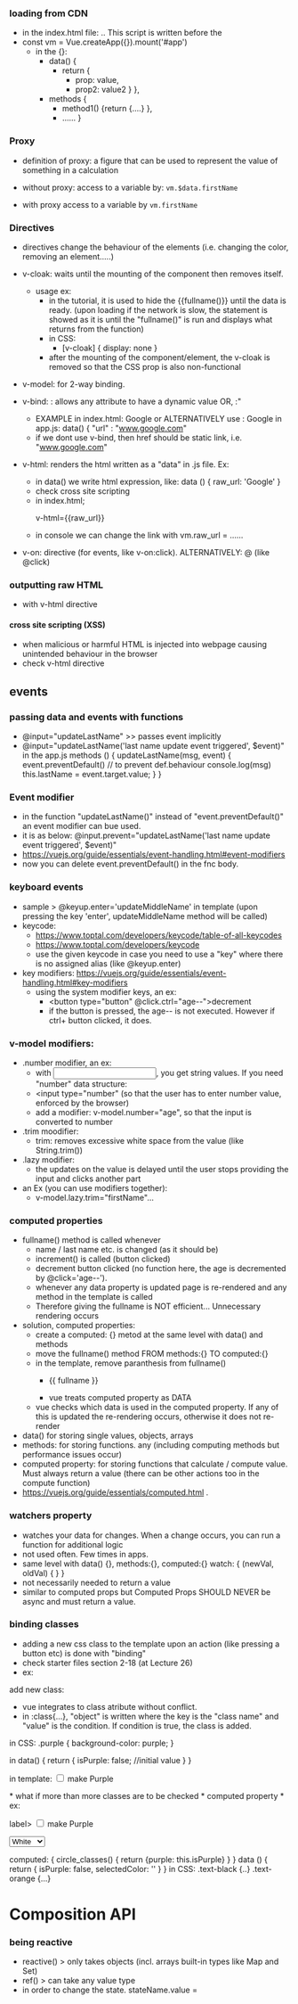 ### loading from CDN
* in the index.html file:  <script src="https://unpkg.com/vue@3"></script>.. This script is written before the <script src="app.js"></script>
* const vm = Vue.createApp({}).mount('#app')
  * in the {}:
    * data() {
      * return {
        * prop: value,
        * prop2: value2 }
      },
    * methods {
      * method1() {return {....} },
      * ......
      }

### Proxy

* definition of proxy: a figure that can be used to represent the value of something in a calculation
  
* without proxy:
  access to a variable by:
  `vm.$data.firstName`

* with proxy
  access to a variable by
`vm.firstName`



### Directives

* directives change the behaviour of the elements (i.e. changing the color, removing an element.....)

* v-cloak: waits until the mounting of the component then removes itself.
  * usage ex:
    * in the tutorial, it is used to hide the {{fullname()}} until the data is ready. (upon loading if the network is slow, the statement is showed as it is until the "fullname()" is run and displays what returns from the function)
    * in CSS:
      * [v-cloak] { display: none }
    * after the mounting of the component/element, the v-cloak is removed so that the CSS prop is also non-functional
    
* v-model: for 2-way binding.
* v-bind:<attribute name> : allows any attribute to have a dynamic value
  OR, :<attribute name>"
  * EXAMPLE
in index.html:
<a vbind:href="url" target="_blank" >Google</a>
or ALTERNATIVELY use :
<a :href="url" target="_blank" >Google</a>
in app.js:
data() {
"url" : "www.google.com"
  * if we dont use v-bind, then href should be static link, i.e. "www.google.com"
* v-html: renders the html written as a "data" in .js file.
  Ex:
    * in data() we write html expression, like:
  data () {
    raw_url: '<a :href="url" target="_blank" >Google</a>'
  }
    * check cross site scripting
    * in index.html;
      <p> v-html={{raw_url}} </p>
    * in console we can change the link with vm.raw_url = ......
* v-on: directive (for events, like v-on:click). ALTERNATIVELY: @ (like @click)

### outputting raw HTML
* with v-html directive
#### cross site scripting (XSS)
* when malicious or harmful HTML is injected into webpage causing unintended behaviour in the browser
* check v-html directive


## events
### passing data and events with functions

* @input="updateLastName" >> passes event implicitly
* @input="updateLastName('last name update event triggered', $event)"
  in the app.js
  methods () {
    updateLastName(msg, event) {
      event.preventDefault() // to prevent def.behaviour
      console.log(msg)
      this.lastName = event.target.value;
    }
  }

### Event modifier
* in the function "updateLastName()" instead of "event.preventDefault()" an event modifier can bue used.
* it is as below:
@input.prevent="updateLastName('last name update event triggered', $event)"
* https://vuejs.org/guide/essentials/event-handling.html#event-modifiers
* now you can delete event.preventDefault() in the fnc body.

### keyboard events
* sample > @keyup.enter='updateMiddleName' in template (upon pressing the key 'enter', updateMiddleName method will be called)
* keycode:
  * https://www.toptal.com/developers/keycode/table-of-all-keycodes
  * https://www.toptal.com/developers/keycode
  * use the given keycode in case you need to use a "key" where there is no assigned alias (like @keyup.enter)  
* key modifiers: https://vuejs.org/guide/essentials/event-handling.html#key-modifiers
  * using the system modifier keys, an ex:
    * <button type="button" @click.ctrl="age--">decrement</button>
    * if the button is pressed, the age-- is not executed. However if ctrl+ button clicked, it does.
### v-model modifiers:
* .number modifier, an ex:
  * with <input>, you get string values. If you need "number" data structure:
  * <input type="number" (so that the user has to enter number value, enforced by the browser)
  * add a modifier: v-model.number="age", so that the input is converted to number
* .trim moodifier:
  * trim: removes excessive white space from the value (like String.trim())
* .lazy modifier:
  * the updates on the value is delayed until the user stops providing the input and clicks another part
* an Ex (you can use modifiers together):
  * v-model.lazy.trim="firstName"...

### computed properties
* fullname() method is called whenever
  * name / last name etc. is changed (as it should be)
  * increment() is called (button clicked)
  * decrement button clicked (no function here, the age is decremented by @click='age--').
  * whenever any data property is updated page is re-rendered and any method in the template is called
  * Therefore giving the fullname is NOT efficient... Unnecessary rendering occurs
* solution, computed properties:
  * create a computed: {} metod at the same level with data() and methods
  * move the fullname() method FROM methods:{} TO computed:{}
  * in the template, remove paranthesis from fullname()
    * <p> {{ fullname }} </p> 
    * vue treats computed property as DATA
  * vue checks which data is used in the computed property. If any of this is updated the re-rendering occurs, otherwise it does not re-render
* data() for storing single values, objects, arrays
* methods: for storing functions. any (including computing methods but performance issues occur)
* computed property: for storing  functions that calculate / compute value. Must always return a value (there can be other actions too in the compute function)
* https://vuejs.org/guide/essentials/computed.html .

### watchers property
* watches your data for changes. When a change occurs, you can run a function for additional logic
* not used often. Few times in apps. 
* same level with data() {}, methods:{}, computed:{}
watch: {
  <any data or computed data to watch>(newVal, oldVal) {
    <logic to apply when changes occur>
  }
}
* not necessarily needed to return a value
* similar to computed props but Computed Props SHOULD NEVER be async and must return a value.


### binding classes
* adding a new css class to the template upon an action (like pressing a button etc) is done with "binding"
* check starter files section 2-18 (at Lecture 26)
* ex:
<div class="circle" ></div>
add new class:
<div class="circle" :class="{}"> </div>

  * vue integrates to class atribute without conflict.
  * in :class{...}, "object" is written where the key is the "class name" and "value" is the condition. If condition is true, the class is added.
<div class="circle" :class="{purple: isPurple}"> </div>

in CSS:
.purple {
background-color: purple;
}

in data() {
  return {
    isPurple: false; //initial value
  }
}

in template:
<label>
  <input type='checkbox' v-model='isPurple'> make Purple</input> 
  
</label>
* what if more than more classes are to be checked
  * computed property
  * ex:

label>
  <input type='checkbox' v-model='isPurple'> make Purple</input> 
</label>
<div class="circle" :class="circle_classes"> </div>
<select v-model="selectedColor">
  <option value=""> White </option>
  <option value="text-black"> Black </option>
  <option value="text-orange"> orange </option>
</select>

computed: {
  circle_classes() {
  return {purple: this.isPurple}
  }
}
data () {
  return {
    isPurple: false,
    selectedColor: ''
  }
}
in CSS:
.text-black {..}
.text-orange {...}

# Composition API

### being reactive
* reactive() > only takes objects (incl. arrays built-in types like Map and Set)
* ref() > can take any value type
* in order to change the state. stateName.value = <new value>
